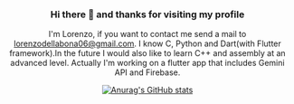 <center>

  ### Hi there 👋 and thanks for visiting my profile
I'm Lorenzo, if you want to contact me send a mail to lorenzodellabona06@gmail.com. I know C, Python and Dart(with Flutter framework).In the future I would also like to learn C++ and assembly at an advanced level. Actually I'm working on a flutter app that includes Gemini API and Firebase.

[![Anurag's GitHub stats](https://github-readme-stats.vercel.app/api?username=LoreBesT&show_icons=true&theme=dark)](https://github.com/anuraghazra/github-readme-stats)
</center>

